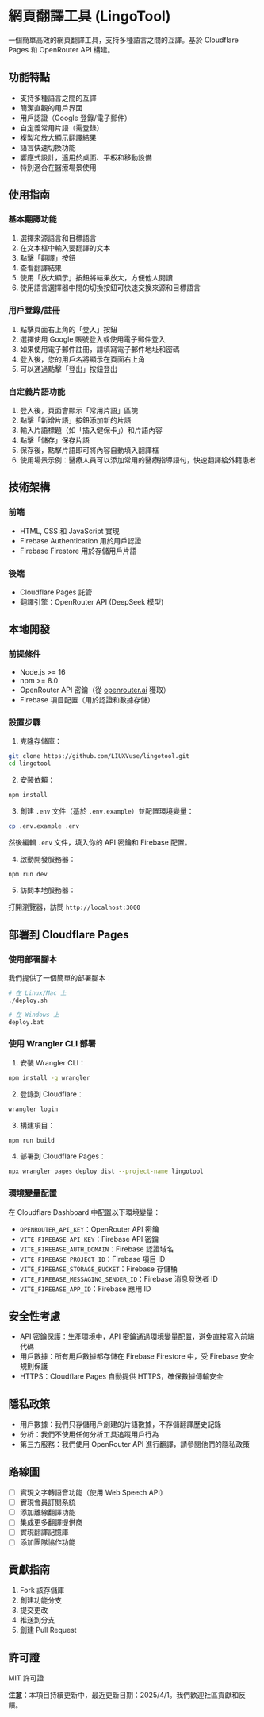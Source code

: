 # 網頁翻譯工具 (LingoTool)

一個簡單高效的網頁翻譯工具，支持多種語言之間的互譯。基於 Cloudflare Pages 和 OpenRouter API 構建。

## 功能特點

- 支持多種語言之間的互譯
- 簡潔直觀的用戶界面
- 用戶認證（Google 登錄/電子郵件）
- 自定義常用片語（需登錄）
- 複製和放大顯示翻譯結果
- 語言快速切換功能
- 響應式設計，適用於桌面、平板和移動設備
- 特別適合在醫療場景使用

## 使用指南

### 基本翻譯功能

1. 選擇來源語言和目標語言
2. 在文本框中輸入要翻譯的文本
3. 點擊「翻譯」按鈕
4. 查看翻譯結果
5. 使用「放大顯示」按鈕將結果放大，方便他人閱讀
6. 使用語言選擇器中間的切換按鈕可快速交換來源和目標語言

### 用戶登錄/註冊

1. 點擊頁面右上角的「登入」按鈕
2. 選擇使用 Google 賬號登入或使用電子郵件登入
3. 如果使用電子郵件註冊，請填寫電子郵件地址和密碼
4. 登入後，您的用戶名將顯示在頁面右上角
5. 可以通過點擊「登出」按鈕登出

### 自定義片語功能

1. 登入後，頁面會顯示「常用片語」區塊
2. 點擊「新增片語」按鈕添加新的片語
3. 輸入片語標題（如「插入健保卡」）和片語內容
4. 點擊「儲存」保存片語
5. 保存後，點擊片語即可將內容自動填入翻譯框
6. 使用場景示例：醫療人員可以添加常用的醫療指導語句，快速翻譯給外籍患者

## 技術架構

### 前端
- HTML, CSS 和 JavaScript 實現
- Firebase Authentication 用於用戶認證
- Firebase Firestore 用於存儲用戶片語

### 後端
- Cloudflare Pages 託管
- 翻譯引擎：OpenRouter API (DeepSeek 模型)

## 本地開發

### 前提條件

- Node.js >= 16
- npm >= 8.0
- OpenRouter API 密鑰（從 [openrouter.ai](https://openrouter.ai) 獲取）
- Firebase 項目配置（用於認證和數據存儲）

### 設置步驟

1. 克隆存儲庫：

```bash
git clone https://github.com/LIUXVuse/lingotool.git
cd lingotool
```

2. 安裝依賴：

```bash
npm install
```

3. 創建 `.env` 文件（基於 `.env.example`）並配置環境變量：

```bash
cp .env.example .env
```

然後編輯 `.env` 文件，填入你的 API 密鑰和 Firebase 配置。

4. 啟動開發服務器：

```bash
npm run dev
```

5. 訪問本地服務器：

打開瀏覽器，訪問 `http://localhost:3000`

## 部署到 Cloudflare Pages

### 使用部署腳本

我們提供了一個簡單的部署腳本：

```bash
# 在 Linux/Mac 上
./deploy.sh

# 在 Windows 上
deploy.bat
```

### 使用 Wrangler CLI 部署

1. 安裝 Wrangler CLI：

```bash
npm install -g wrangler
```

2. 登錄到 Cloudflare：

```bash
wrangler login
```

3. 構建項目：

```bash
npm run build
```

4. 部署到 Cloudflare Pages：

```bash
npx wrangler pages deploy dist --project-name lingotool
```

### 環境變量配置

在 Cloudflare Dashboard 中配置以下環境變量：

- `OPENROUTER_API_KEY`：OpenRouter API 密鑰
- `VITE_FIREBASE_API_KEY`：Firebase API 密鑰
- `VITE_FIREBASE_AUTH_DOMAIN`：Firebase 認證域名
- `VITE_FIREBASE_PROJECT_ID`：Firebase 項目 ID
- `VITE_FIREBASE_STORAGE_BUCKET`：Firebase 存儲桶
- `VITE_FIREBASE_MESSAGING_SENDER_ID`：Firebase 消息發送者 ID
- `VITE_FIREBASE_APP_ID`：Firebase 應用 ID

## 安全性考慮

- API 密鑰保護：生產環境中，API 密鑰通過環境變量配置，避免直接寫入前端代碼
- 用戶數據：所有用戶數據都存儲在 Firebase Firestore 中，受 Firebase 安全規則保護
- HTTPS：Cloudflare Pages 自動提供 HTTPS，確保數據傳輸安全

## 隱私政策

- 用戶數據：我們只存儲用戶創建的片語數據，不存儲翻譯歷史記錄
- 分析：我們不使用任何分析工具追蹤用戶行為
- 第三方服務：我們使用 OpenRouter API 進行翻譯，請參閱他們的隱私政策

## 路線圖

- [ ] 實現文字轉語音功能（使用 Web Speech API）
- [ ] 實現會員訂閱系統
- [ ] 添加離線翻譯功能
- [ ] 集成更多翻譯提供商
- [ ] 實現翻譯記憶庫
- [ ] 添加團隊協作功能

## 貢獻指南

1. Fork 該存儲庫
2. 創建功能分支
3. 提交更改
4. 推送到分支
5. 創建 Pull Request

## 許可證

MIT 許可證

**注意**：本項目持續更新中，最近更新日期：2025/4/1。我們歡迎社區貢獻和反饋。






















